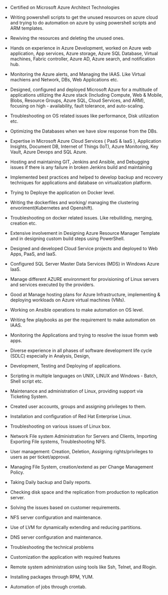 - Certified on Microsoft Azure Architect Technologies
- Writing powershell scripts to get the unused resources on azure cloud and trying to do automation on azure by
using powershell scripts and ARM templates.
- Rewiving the resources and deleting the unused ones.

- Hands on experience in Azure Development, worked on Azure web application, App services, Azure storage,
Azure SQL Database, Virtual machines, Fabric controller, Azure AD, Azure search, and notification hub.
- Monitoring the Azure alerts, and Managing the IAAS. Like Virtual machiens and Network, DBs, Web
Applications etc.
- Designed, configured and deployed Microsoft Azure for a multitude of applications utilizing the Azure stack
(Including Compute, Web &amp; Mobile, Blobs, Resource Groups, Azure SQL, Cloud Services, and ARM),
focusing on high - availability, fault tolerance, and auto-scaling.
- Troubleshooting on OS related issues like performance, Disk utilization etc.
- Optimizing the Databases when we have slow response from the DBs.
- Expertise in Microsoft Azure Cloud Services ( PaaS &amp; IaaS ), Application Insights, Document DB, Internet of
Things (IoT), Azure Monitoring, Key Vault, Azure Devops and SQL Azure.
- Hosting and maintaining GIT, Jenkins and Ansible, and Debugging issues if there is any failure in broken
Jenkins build and maintaining
- Implemented best practices and helped to develop backup and recovery techniques for applications and database
on virtualization platform.
- Trying to Deploye the application on Docker level.
- Writing the dockerfiles and working/ managing the clustering envoriment(Kubernetes and Openshift).
- Troubleshooting on docker related issues. Like rebulilding, merging, creation etc.
- Extensive involvement in Designing Azure Resource Manager Template and in designing custom build steps
using PowerShell.
- Designed and developed Cloud Service projects and deployed to Web Apps, PaaS, and IaaS.
- Configured SQL Server Master Data Services (MDS) in Windows Azure IaaS.
- Manage different AZURE environment for provisioning of Linux servers and services executed by the
providers.
- Good at Manage hosting plans for Azure Infrastructure, implementing &amp; deploying workloads on Azure virtual
machines (VMs).
- Working on Ansible operations to make automation on OS level.
- Writing few playbooks as per the requirement to make automation on IAAS.
- Monitoring the Applications and trying to resolve the issue fromm web apps.
- Diverse experience in all phases of software development life cycle (SDLC) especially in Analysis, Design,
- Development, Testing and Deploying of applications.
- Scripting in multiple languages on UNIX, LINUX and Windows - Batch, Shell script etc.
- Maintenance and administration of Linux, providing support via Ticketing System.
- Created user accounts, groups and assigning privileges to them.
- Installation and configuration of Red Hat Enterprise Linux.
- Troubleshooting on various issues of Linux box.
- Network File system Administration for Servers and Clients, Importing Exporting File systems, Troubleshooting NFS. 
- User management: Creation, Deletion, Assigning rights/privileges to users as per ticket/approval.
- Managing File System, creation/extend as per Change Management Policy.	
- Taking Daily backup and Daily reports. 
- Checking disk space and the replication from production to replication server. 
- Solving the issues based on customer requirements.
- NFS server configuration and maintenance.
- Use of LVM for dynamically extending and reducing partitions.
- DNS server configuration and maintenance.
- Troubleshooting the technical problems    
- Customization the application with required features
- Remote system administration using tools like Ssh, Telnet, and Rlogin.
- Installing packages through RPM, YUM.
- Automation of jobs through crontab.
